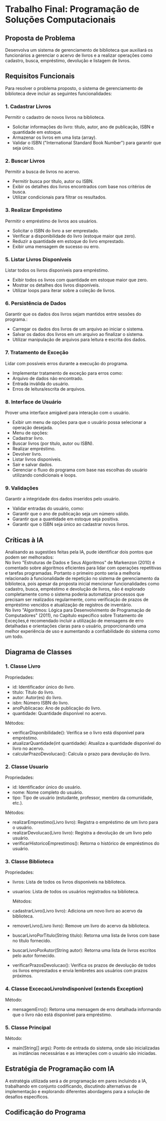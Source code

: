 # Trabalho Final: Programação de Soluções Computacionais
## Proposta de Problema 
Desenvolva um sistema de gerenciamento de biblioteca que auxiliará os funcionários a gerenciar o acervo de livros e a realizar operações como cadastro, busca, empréstimo, devolução e listagem de livros.
## Requisitos Funcionais
Para resolver o problema proposto, o sistema de gerenciamento de biblioteca deve incluir as seguintes funcionalidades:
### 1. Cadastrar Livros
 Permitir o cadastro de novos livros na biblioteca.  
* Solicitar informações do livro: título, autor, ano de publicação, ISBN e quantidade em estoque.
* Armazenar os livros em uma lista (array).
* Validar o ISBN ("International Standard Book Number") para garantir que seja único.
### 2. Buscar Livros
 Permitir a busca de livros no acervo.
* Permitir busca por título, autor ou ISBN.
* Exibir os detalhes dos livros encontrados com base nos critérios de busca.
* Utilizar condicionais para filtrar os resultados.
### 3. Realizar Empréstimo
 Permitir o empréstimo de livros aos usuários.
* Solicitar o ISBN do livro a ser emprestado.
* Verificar a disponibilidade do livro (estoque maior que zero).
* Reduzir a quantidade em estoque do livro emprestado.
* Exibir uma mensagem de sucesso ou erro.
 ### 5. Listar Livros Disponíveis
Listar todos os livros disponíveis para empréstimo.
* Exibir todos os livros com quantidade em estoque maior que zero.
* Mostrar os detalhes dos livros disponíveis.
* Utilizar loops para iterar sobre a coleção de livros.
### 6. Persistência de Dados
Garantir que os dados dos livros sejam mantidos entre sessões do programa.:
* Carregar os dados dos livros de um arquivo ao iniciar o sistema.
* Salvar os dados dos livros em um arquivo ao finalizar o sistema.
* Utilizar manipulação de arquivos para leitura e escrita dos dados.
### 7. Tratamento de Exceção
Lidar com possíveis erros durante a execução do programa.
* Implementar tratamento de exceção para erros como:
* Arquivo de dados não encontrado.
* Entrada inválida do usuário.
* Erros de leitura/escrita de arquivos.
### 8. Interface de Usuário
Prover uma interface amigável para interação com o usuário.
* Exibir um menu de opções para que o usuário possa selecionar a operação desejada.
* Menu de opções:
* Cadastrar livro.
* Buscar livros (por título, autor ou ISBN).
* Realizar empréstimo.
* Devolver livro.
* Listar livros disponíveis.
* Sair e salvar dados.
* Gerenciar o fluxo do programa com base nas escolhas do usuário utilizando condicionais e loops.
### 9. Validações
Garantir a integridade dos dados inseridos pelo usuário.
* Validar entradas do usuário, como:
* Garantir que o ano de publicação seja um número válido.
* Garantir que a quantidade em estoque seja positiva.
* Garantir que o ISBN seja único ao cadastrar novos livros.
## Críticas à IA  
Analisando as sugestões feitas pela IA, pude identificar dois pontos que podem ser melhorados:   
No livro "Estruturas de Dados e Seus Algoritmos" de Markenzon (2010) é comentado sobre algoritmos eficientes para lidar com operações repetitivas e tarefas programadas. Portanto o primeiro ponto seria a melhoria relacionado à funcionalidade de repetição no sistema de gerenciamento da biblioteca, pois apesar da proposta inicial mencionar funcionalidades como cadastro, busca, empréstimo e devolução de livros, não é explorado completamente como o sistema poderia automatizar processos que precisam ser realizados regularmente, como verificação de prazos de empréstimo vencidos e atualização de registros de inventário.  
No livro "Algoritmos: Lógica para Desenvolvimento de Programação de Computadores" (2011), no Capítulo específico sobre Tratamento de Exceções,é recomendado incluir a utilização de mensagens de erro detalhadas e orientações claras para o usuário, proporcionando uma melhor experiência de uso e aumentando a confiabilidade do sistema como um todo.
## Diagrama de Classes
### 1. Classe Livro
Propriedades:
* id: Identificador único do livro.
* titulo: Título do livro.
* autor: Autor(es) do livro.
* isbn: Número ISBN do livro.
* anoPublicacao: Ano de publicação do livro.
* quantidade: Quantidade disponível no acervo.  

Métodos:
* verificarDisponibilidade(): Verifica se o livro está disponível para empréstimo.
* atualizarQuantidade(int quantidade): Atualiza a quantidade disponível do livro no acervo.
* calcularPrazoDevolucao(): Calcula o prazo para devolução do livro.
### 2. Classe Usuario
Propriedades:
* id: Identificador único do usuário.
* nome: Nome completo do usuário.
* tipo: Tipo de usuário (estudante, professor, membro da comunidade, etc.).  

Métodos:
* realizarEmprestimo(Livro livro): Registra o empréstimo de um livro para o usuário.
* realizarDevolucao(Livro livro): Registra a devolução de um livro pelo usuário.
* verificarHistoricoEmprestimos(): Retorna o histórico de empréstimos do usuário.
### 3. Classe Biblioteca

Propriedades:
* livros: Lista de todos os livros disponíveis na biblioteca.
* usuarios: Lista de todos os usuários registrados na biblioteca.  

  Métodos:
* cadastrarLivro(Livro livro): Adiciona um novo livro ao acervo da biblioteca.
* removerLivro(Livro livro): Remove um livro do acervo da biblioteca.
* buscarLivroPorTitulo(String titulo): Retorna uma lista de livros com base no título fornecido.
 * buscarLivroPorAutor(String autor): Retorna uma lista de livros escritos pelo autor fornecido.
 * verificarPrazosDevolucao(): Verifica os prazos de devolução de todos os livros emprestados e envia lembretes aos usuários com prazos próximos.
### 4. Classe ExcecaoLivroIndisponivel (extends Exception)
Método:
* mensagemErro(): Retorna uma mensagem de erro detalhada informando que o livro não está disponível para empréstimo.
### 5. Classe Principal
Método:
* main(String[] args): Ponto de entrada do sistema, onde são inicializadas as instâncias necessárias e as interações com o usuário são iniciadas.
 ## Estratégia de Programação com IA
A estratégia utilizada será a de programação em pares incluindo a IA, trabalhando em conjunto codificando, discutindo alternativas de implementação e explorando diferentes abordagens para a solução de desafios específicos.
## Codificação do Programa

